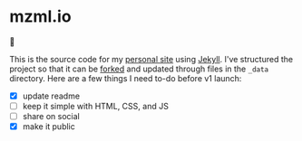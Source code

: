 # mzml.io

:wave:

This is the source code for my [personal site][1] using [Jekyll][2]. I've structured the project so that it can be [forked](https://docs.github.com/en/github/getting-started-with-github/fork-a-repo) and updated through files in the `_data` directory.
Here are a few things I need to-do before v1 launch:
- [x] update readme
- [ ] keep it simple with HTML, CSS, and JS
- [ ] share on social
- [x] make it public

[1]: https://mzml.io
[2]: https://jekyllrb.com/